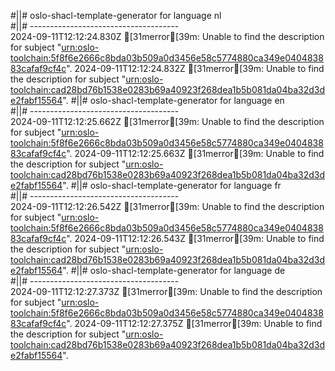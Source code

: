#||# oslo-shacl-template-generator for language nl  
#||# -------------------------------------  
2024-09-11T12:12:24.830Z [31merror[39m: Unable to find the description for subject "[urn:oslo-toolchain:5f8f6e2666c8bda03b509a0d3456e58c5774880ca349e040483883cafaf9cf4c](all-vrachtwagenParkeren-ap.jsonld#L5042)".
2024-09-11T12:12:24.832Z [31merror[39m: Unable to find the description for subject "[urn:oslo-toolchain:cad28bd76b1538e0283b69a40923f268dea1b5b081da04ba32d3de2fabf15564](all-vrachtwagenParkeren-ap.jsonld#L5061)".
#||# oslo-shacl-template-generator for language en  
#||# -------------------------------------  
2024-09-11T12:12:25.662Z [31merror[39m: Unable to find the description for subject "[urn:oslo-toolchain:5f8f6e2666c8bda03b509a0d3456e58c5774880ca349e040483883cafaf9cf4c](all-vrachtwagenParkeren-ap.jsonld#L5042)".
2024-09-11T12:12:25.663Z [31merror[39m: Unable to find the description for subject "[urn:oslo-toolchain:cad28bd76b1538e0283b69a40923f268dea1b5b081da04ba32d3de2fabf15564](all-vrachtwagenParkeren-ap.jsonld#L5061)".
#||# oslo-shacl-template-generator for language fr  
#||# -------------------------------------  
2024-09-11T12:12:26.542Z [31merror[39m: Unable to find the description for subject "[urn:oslo-toolchain:5f8f6e2666c8bda03b509a0d3456e58c5774880ca349e040483883cafaf9cf4c](all-vrachtwagenParkeren-ap.jsonld#L5042)".
2024-09-11T12:12:26.543Z [31merror[39m: Unable to find the description for subject "[urn:oslo-toolchain:cad28bd76b1538e0283b69a40923f268dea1b5b081da04ba32d3de2fabf15564](all-vrachtwagenParkeren-ap.jsonld#L5061)".
#||# oslo-shacl-template-generator for language de  
#||# -------------------------------------  
2024-09-11T12:12:27.373Z [31merror[39m: Unable to find the description for subject "[urn:oslo-toolchain:5f8f6e2666c8bda03b509a0d3456e58c5774880ca349e040483883cafaf9cf4c](all-vrachtwagenParkeren-ap.jsonld#L5042)".
2024-09-11T12:12:27.375Z [31merror[39m: Unable to find the description for subject "[urn:oslo-toolchain:cad28bd76b1538e0283b69a40923f268dea1b5b081da04ba32d3de2fabf15564](all-vrachtwagenParkeren-ap.jsonld#L5061)".
